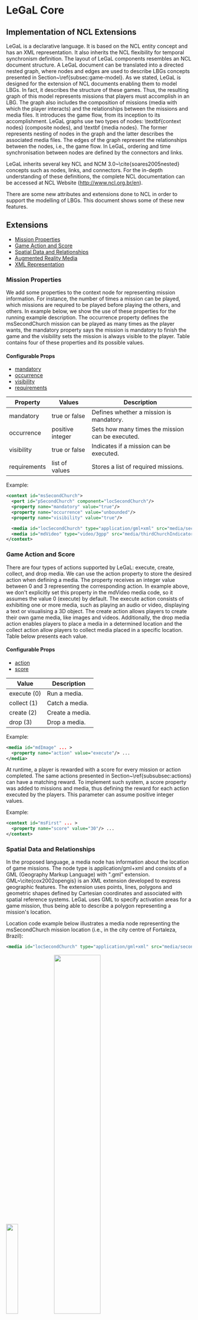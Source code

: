 # LeGaL Core


## Implementation of NCL Extensions

LeGaL is a declarative language. It is based on the NCL entity concept and has an XML representation. It also inherits the NCL flexibility for temporal synchronism definition. The layout of LeGaL components resembles an NCL document structure. A LeGaL document can be translated into a directed nested graph, where nodes and edges are used to describe LBGs concepts presented in Section~\ref{subsec:game-model}. As we stated, LeGaL is designed for the extension of NCL documents enabling them to model LBGs. In fact, it describes the structure of these games. Thus, the resulting graph of this model represents missions that players must accomplish in an LBG. The graph also includes the composition of missions (media with which the player interacts) and the relationships between the missions and media files. It introduces the game flow, from its inception to its accomplishment. LeGaL graphs use two types of nodes: \textbf{context nodes} (composite nodes), and \textbf {media nodes}. The former represents nesting of nodes in the graph and the latter describes the associated media files. The edges of the graph represent the relationships between the nodes, i.e., the game flow. In LeGaL, ordering and time synchronisation between nodes are defined by the connectors and links.

LeGaL inherits several key NCL and NCM 3.0~\cite{soares2005nested} concepts such as nodes, links, and connectors. For the in-depth understanding of these definitions, the complete NCL documentation can be accessed at NCL Website (http://www.ncl.org.br/en).

There are some new attributes and extensions done to NCL in order to support the modelling of LBGs. This document shows some of these new features.

## Extensions
* [Mission Properties](#mission-properties)
* [Game Action and Score](#game-action-and-score)
* [Spatial Data and Relationships](#spatial-data-and-relationships)
* [Augmented Reality Media](#augmented-reality-media)
* [XML Representation](#xml-representation)

### Mission Properties

We add some properties to the context node for representing mission information. For instance, the number of times a mission can be played, which missions are required to be played before playing the others, and others. In example below, we show the use of these properties for the running example description. The occurrence property defines the msSecondChurch mission can be played as many times as the player wants, the mandatory property says the mission is mandatory to finish the game and the visibility sets the mission is always visible to the player. Table contains four of these properties and its possible values.

#### Configurable Props
* [mandatory](#mandatory)
* [occurrence](#occurrence)
* [visibility](#visibility)
* [requirements](#requirements)

Property | Values | Description
--- | --- | ---
mandatory | true or false | Defines whether a mission is mandatory.
occurrence | positive integer | Sets how many times the mission can be executed.
visibility | true or false | Indicates if a mission can be executed.
requirements | list of values | Stores a list of required missions.

Example:
``` xml
<context id="msSecondChurch">
  <port id="pSecondChurch" component="locSecondChurch"/>
  <property name="mandatory" value="true"/>
  <property name="occurrence" value="unbounded"/>
  <property name="visibility" value="true"/>

  <media id="locSecondChurch" type="application/gml+xml" src="media/secondChurch.gml"/>
  <media id="mdVideo" type="video/3gpp" src="media/thirdChurchIndicator.3gp"/>
</context>
```

### Game Action and Score

There are four types of actions supported by LeGaL: execute, create, collect, and drop media. We can use the action property to store the desired action when defining a media. The property receives an integer value between 0 and 3 representing the corresponding action. In example above, we don't explicitly set this property in the mdVideo media code, so it assumes the value 0 (execute) by default. The  execute action consists of exhibiting one or more media, such as playing an audio or video, displaying a text or visualising a 3D object. The create action allows players to create their own game media, like images and videos. Additionally, the drop media action enables players to place a media in a determined location and the collect action allow players to collect media placed in a specific location. Table below presents each value.

#### Configurable Props
* [action](#action)
* [score](#score)

Value | Description
--- | ---
execute (0) | Run a media.
collect (1) | Catch a media.
create (2) | Create a media.
drop (3) | Drop a media.

Example:
``` xml
<media id="mdImage" ... >
  <property name="action" value="execute"/> ...
</media>
```

At runtime, a player is rewarded with a score for every mission or action completed. The same actions presented in Section~\ref{subsubsec:actions} can have a matching reward. To implement such system, a score property was added to missions and media, thus defining the reward for each action executed by the players. This parameter can assume positive integer values.

Example:
``` xml
<context id="msFirst" ... >
  <property name="score" value="30"/> ...
</context>
```

### Spatial Data and Relationships

In the proposed language, a media node has information about the location of game missions. The node type is application/gml+xml and consists of a GML (Geography Markup Language) with ".gml" extension. GML~\cite{cox2002opengis} is an XML extension developed to express geographic features. The extension uses points, lines, polygons and geometric shapes defined by Cartesian coordinates and associated with spatial reference systems. LeGaL uses GML to specify activation areas for a game mission, thus being able to describe a polygon representing a mission's location.

Location code example below illustrates a media node representing the msSecondChurch mission location (i.e., in the city centre of Fortaleza, Brazil):

``` xml
<media id="locSecondChurch" type="application/gml+xml" src="media/secondChurchChurch.gml"/>
```

<img src="./docs/running-second-mission-map.png" width="25%"> <img src="./docs/running-second-mission-media.png" width="50%">

GML code example below describes the locSecondChurch node, which represents a circular area with a radius and coordinates of the place as the centre point:

``` xml
<?xml version="1.0" encoding="utf-8" ?>
<gml:CircleByCenterPoint ...>

  <gml:pos srsName="urn:ogc:def:crs:OGC:1.3:CRS84">-38.523074 -3.7279587</gml:pos>
  <gml:radius uom="m">20</gml:radius>

</gml:CircleByCenterPoint>
```

#### Events
* [onEntering](#onEntering)
* [onLeaving](#onLeaving)
* [onStaying](#onStaying)

The location of players and missions' activation areas is key to the gameplay of LBGs. In this work, an activation area is a planar region defined bi-dimensional coordinates. These areas can be defined as regular or irregular polygons, and circles. The spatial relation between activation areas is the foundation to the RCC (Region Connection Calculus}~\cite{randell1992spatial}. In LeGaL, we have used this definition to create a relation between the player's location and the game map activation areas. We added a set of events to LeGaL, which can be linked to media nodes: onEntering, onLeaving, and onStaying. onEntering is triggered when a player enters the activation area of a mission. Conversely, onLeaving is launched when a player exits an activation area. Finally, onStaying is triggered if a player remains in an activation area during a determined time.

Examples below show examples of connectors and links for the running example, respectively. In this case, a media is executed when a player enters an activation area of the second church:

``` xml
<casualConnector xconnector="onEnteringStart">
  <simpleCondition role="onEntering"/>
  <simpleAction role="start"/>
</casualConnector>
```

``` xml
<link xconnector="space#onEnteringStart">
  <bind role="onEntering" component="locSecondChurch"/>
  <bind role="start" component="mdVideo"/>
</link>
```

### Augmented Reality Media

LeGaL supports the use of media nodes to represent Augmented Reality (AR) content in games. In this case, it is necessary to specify a ".obj" file containing the points of a 3D object, a ".mtl" file describing information about the surface of the object, and optionally a ".png" file containing a texture to be applied to the 3d model.

Example below illustrates a media node defining an AR object in the game. The media node uses the src parameter to specify the ".obj" file and the other files are specified using two distinct properties:

``` xml
<media id="mdThirdChurch" type="text/plain" src="media/treasure.obj">
  <property name="mtlFile" value="media/treasure.mtl"/>
  <property name="texture" value="media/treasure.jpg"/>
</media>
```

### XML Representation

The textual representation of LeGaL is an XML document. The block structure defines the grouping of language components. As in an NCL application, the document must have a definition header (`<ncl>`), a program header (`<head>`), a program body (`<body>`), and the closing of the document (`</ncl>`). The elements `<head>` and `<body>` must be declared as children of the `<ncl>` element. Definitions of descriptors and connectors are made in the document header, in their respective code blocks. Context and media nodes, links, and other components are defined in the body of the game document. NCL language tokens are used in the definition of the LeGaL document to describe the components and the behaviour of the game. Table below summarises the document components, belonging to NCL, which are used in our extension.

Element | Token | Parameters
--- | --- | ---
Media node | `<media>` | id, type, scr, descriptor 
Context node | `<context>` | id, mandatory, times, visibility, requirements
Connectors base | `<connectorBase>` | id  
Connector | `<connector>` | id, condition, action 
Link | `<link>` | id, xconnector 
Bind | `<bind>` | component, interface, role, delay  
Port | `<port>` | id, component  
Anchor | `<area>` | id, begin, end
Descriptors base | `<descriptorBase>` | id 
Descriptor | `<descriptor>` | id, duration, opacity, volume, fontSize, fontColor, fontWeight

First, the game developer must specify the GML document, which contains geolocation points related to the missions. Then, he should define the descriptors, which detail how the game media will execute. After this step, the connectors and links are identified, and then the media must be specified. The next step is to set the ports for the flow composition of the game missions.

Code below exemplifies the basic document structure that LeGaL uses to specify an LBG:

``` xml
<?xml version="1.0" encoding="ISO-8859-1"?>
<ncl id="" xmlns="http://www.ncl.org.br/NCL3.0/EDTVProfile">
  <head>    
    <descriptorBase ...> <!--descriptors--> </descriptorBase>
    <connectorBase ...> <!--connectors--> </connectorBase>
  </head>
  <body>
    <port .../> <!--initial ports-->
    <context ...> <!--missions-->
      <port .../>
      <media ...> ... </media> <!--media objects-->
      ... <!--relationships between mission media--> ...
    </context>
    ... <!--relationships between missions--> ...
  </body>
</ncl>
```
